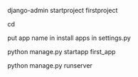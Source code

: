 
django-admin startproject firstproject

cd 

put app name in install apps in settings.py   

python manage.py startapp first_app

python manage.py runserver